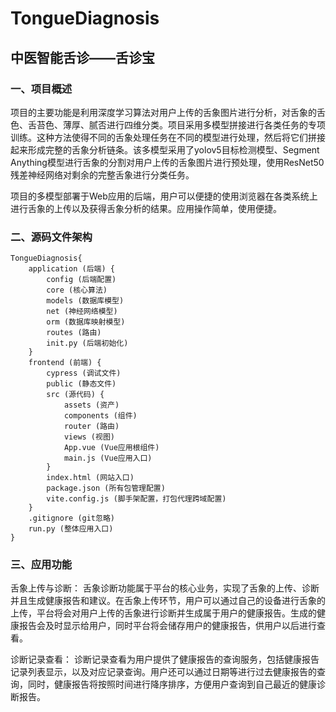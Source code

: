 # TongueDiagnosis

## 														中医智能舌诊——舌诊宝



### 一、项目概述

​项目的主要功能是利用深度学习算法对用户上传的舌象图片进行分析，对舌象的舌色、舌苔色、薄厚、腻否进行四维分类。项目采用多模型拼接进行各类任务的专项训练。这种方法使得不同的舌象处理任务在不同的模型进行处理，然后将它们拼接起来形成完整的舌象分析链条。该多模型采用了yolov5目标检测模型、Segment Anything模型进行舌象的分割对用户上传的舌象图片进行预处理，使用ResNet50残差神经网络对剩余的完整舌象进行分类任务。


项目的多模型部署于Web应用的后端，用户可以便捷的使用浏览器在各类系统上进行舌象的上传以及获得舌象分析的结果。应用操作简单，使用便捷。
   
### 二、源码文件架构

```
TongueDiagnosis{
	application (后端) {
		config (后端配置)
		core (核心算法)
		models (数据库模型)
		net (神经网络模型)
		orm (数据库映射模型)
		routes (路由)
		init.py (后端初始化)
	}
	frontend (前端) {
		cypress (调试文件)
		public (静态文件)
		src (源代码) {
			assets (资产)
			components (组件)
			router (路由)
			views (视图)
			App.vue (Vue应用根组件)
			main.js (Vue应用入口)
		}
		index.html (网站入口)
		package.json (所有包管理配置)
		vite.config.js (脚手架配置，打包代理跨域配置)
	}
	.gitignore (git忽略)
	run.py (整体应用入口)
}
```

### 三、应用功能

舌象上传与诊断：
舌象诊断功能属于平台的核心业务，实现了舌象的上传、诊断并且生成健康报告和建议。在舌象上传环节，用户可以通过自己的设备进行舌象的上传，平台将会对用户上传的舌象进行诊断并生成属于用户的健康报告。生成的健康报告会及时显示给用户，同时平台将会储存用户的健康报告，供用户以后进行查看。


诊断记录查看：
诊断记录查看为用户提供了健康报告的查询服务，包括健康报告记录列表显示，以及对应记录查询。用户还可以通过日期等进行过去健康报告的查询，同时，健康报告将按照时间进行降序排序，方便用户查询到自己最近的健康诊断报告。

   

​	
